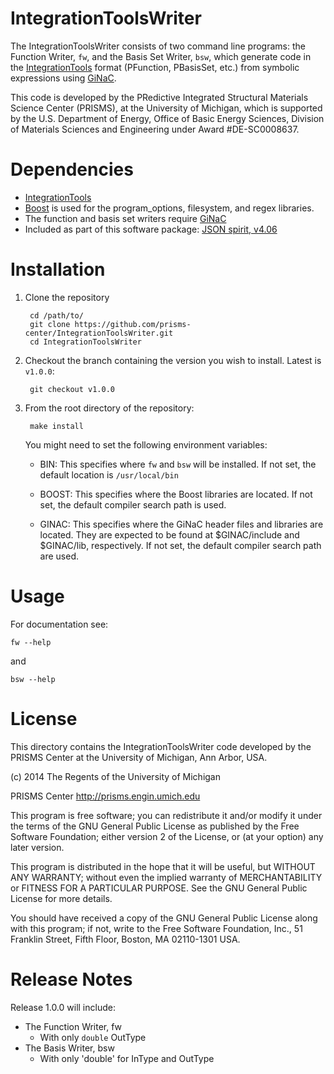 IntegrationToolsWriter
================

The IntegrationToolsWriter consists of two command line programs: the Function Writer, ``fw``, and the Basis Set Writer, ``bsw``, which generate code in the [IntegrationTools](https://github.com/prisms-center/IntegrationTools) format (PFunction, PBasisSet, etc.) from symbolic expressions using [GiNaC](http://www.ginac.de/).

This code is developed by the PRedictive Integrated Structural Materials Science Center (PRISMS), at the University of Michigan, which is supported by the U.S. Department of Energy, Office of Basic Energy Sciences, Division of Materials Sciences and Engineering under Award #DE-SC0008637.


Dependencies
============

- [IntegrationTools](https://github.com/prisms-center/IntegrationTools)
- [Boost](http://www.boost.org/) is used for the program_options, filesystem, and regex libraries.
- The function and basis set writers require [GiNaC](http://www.ginac.de/)
- Included as part of this software package: [JSON spirit, v4.06](http://www.codeproject.com/Articles/20027/JSON-Spirit-A-C-JSON-Parser-Generator-Implemented)


Installation
============

1. Clone the repository

        cd /path/to/
        git clone https://github.com/prisms-center/IntegrationToolsWriter.git
        cd IntegrationToolsWriter

2. Checkout the branch containing the version you wish to install. Latest is ``v1.0.0``:

        git checkout v1.0.0

3. From the root directory of the repository:

        make install

    You might need to set the following environment variables:
    	
    - BIN: This specifies where ``fw`` and ``bsw`` will be installed. If not set, the default location is ``/usr/local/bin``
    	
    - BOOST: This specifies where the Boost libraries are located. If not set, the default compiler search path is used.
    	
    - GINAC: This specifies where the GiNaC header files and libraries are located. They are expected to be found at $GINAC/include and $GINAC/lib, respectively. If not set, the default compiler search path are used.



Usage
=======================

For documentation see:

```
fw --help
```

and 

```
bsw --help
```


License
=======================

This directory contains the IntegrationToolsWriter code developed 
by the PRISMS Center at the University of Michigan, Ann Arbor, USA.

(c) 2014 The Regents of the University of Michigan

PRISMS Center http://prisms.engin.umich.edu 

This program is free software; you can redistribute it and/or modify
it under the terms of the GNU General Public License as published by
the Free Software Foundation; either version 2 of the License, or
(at your option) any later version.

This program is distributed in the hope that it will be useful,
but WITHOUT ANY WARRANTY; without even the implied warranty of
MERCHANTABILITY or FITNESS FOR A PARTICULAR PURPOSE.  See the
GNU General Public License for more details.

You should have received a copy of the GNU General Public License along 
with this program; if not, write to the Free Software Foundation, Inc.,
51 Franklin Street, Fifth Floor, Boston, MA 02110-1301 USA.



Release Notes
=======================

Release 1.0.0 will include:

- The Function Writer, fw
    - With only ``double`` OutType
- The Basis Writer, bsw
    - With only 'double' for InType and OutType

